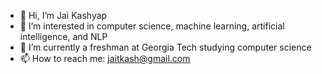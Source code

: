 - 👋 Hi, I’m Jai Kashyap
- 👀 I’m interested in computer science, machine learning, artificial intelligence, and NLP
- 🌱 I’m currently a freshman at Georgia Tech studying computer science
- 📫 How to reach me: jaitkash@gmail.com

<!---
jkash25/jkash25 is a ✨ special ✨ repository because its `README.md` (this file) appears on your GitHub profile.
You can click the Preview link to take a look at your changes.
--->
